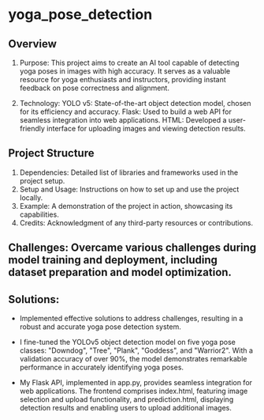 # yoga_pose_detection

## Overview
1. Purpose:
This project aims to create an AI tool capable of detecting yoga poses in images with high accuracy. It serves as a valuable resource for yoga enthusiasts and instructors, providing instant feedback on pose correctness and alignment.

2. Technology:
YOLO v5: State-of-the-art object detection model, chosen for its efficiency and accuracy.
Flask: Used to build a web API for seamless integration into web applications.
HTML: Developed a user-friendly interface for uploading images and viewing detection results.

## Project Structure
1. Dependencies: Detailed list of libraries and frameworks used in the project setup.
2. Setup and Usage: Instructions on how to set up and use the project locally.
3. Example: A demonstration of the project in action, showcasing its capabilities.
4. Credits: Acknowledgment of any third-party resources or contributions.

## Challenges: Overcame various challenges during model training and deployment, including dataset preparation and model optimization.

## Solutions:
- Implemented effective solutions to address challenges, resulting in a robust and accurate yoga pose detection system.

- I fine-tuned the YOLOv5 object detection model on five yoga pose classes: "Downdog", "Tree", "Plank", "Goddess", and "Warrior2". With a validation accuracy of over 90%, the model demonstrates remarkable performance in accurately identifying yoga poses.

- My Flask API, implemented in app.py, provides seamless integration for web applications. The frontend comprises index.html, featuring image selection and upload functionality, and prediction.html, displaying detection results and enabling users to upload additional images.
